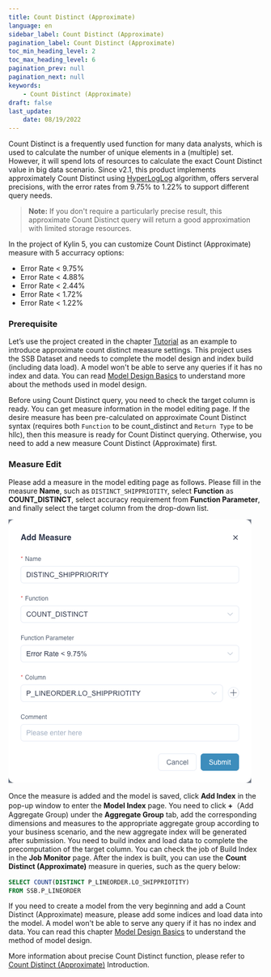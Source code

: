 ```yaml
---
title: Count Distinct (Approximate)
language: en
sidebar_label: Count Distinct (Approximate)
pagination_label: Count Distinct (Approximate)
toc_min_heading_level: 2
toc_max_heading_level: 6
pagination_prev: null
pagination_next: null
keywords:
    - Count Distinct (Approximate)
draft: false
last_update:
    date: 08/19/2022
---
```



Count Distinct is a frequently used function for many data analysts, which is used to calculate the number of unique elements in a (multiple) set. However, it will spend lots of resources to calculate the exact Count Distinct value in big data scenario. Since v2.1, this product implements approximately Count Distinct using [HyperLogLog](https://hal.inria.fr/hal-00406166/document) algorithm, offers serveral precisions, with the error rates from 9.75% to 1.22% to support different query needs.

> **Note:** If you don't require a particularly precise result, this approximate Count Distinct query will return a good approximation with limited storage resources.

In the project of Kylin 5, you can customize Count Distinct (Approximate) measure with 5 accurracy options:

- Error Rate < 9.75%
- Error Rate < 4.88%
- Error Rate < 2.44%
- Error Rate < 1.72%
- Error Rate < 1.22%


### Prerequisite

Let’s use the project created in the chapter [Tutorial](../../../quickstart/tutorial.md) as an example to introduce approximate count distinct measure settings. This project uses the SSB Dataset and needs to complete the model design and index build (including data load). A model won't be able to serve any queries if it has no index and data. You can read [Model Design Basics](../../intro.md) to understand more about the methods used in model design. 

Before using Count Distinct query, you need to check the target column is ready. You can get measure information in the model editing page. If the desire measure has been pre-calculated on approximate Count Distinct syntax (requires both `Function` to be count_distinct and `Return Type` to be hllc), then this measure is ready for Count Distinct querying. Otherwise, you need to add a new measure Count Distinct (Approximate) first.

### Measure Edit

Please add a measure in the model editing page as follows. Please fill in the measure **Name**, such as `DISTINCT_SHIPPRIOTITY`, select **Function** as **COUNT_DISTINCT**, select accuracy requirement from **Function Parameter**, and finally select the target column from the drop-down list.

![Add approximate COUNT_DISTINCT measure](images/cd_measures_edit.png)

Once the measure is added and the model is saved, click **Add Index** in the pop-up window to enter the **Model Index** page. You need to click **+**（Add Aggregate Group) under the **Aggregate Group** tab, add the corresponding dimensions and measures to the appropriate aggregate group according to your business scenario, and the new aggregate index will be generated after submission. You need to build index and load data to complete the precomputation of the target column. You can check the job of Build Index in the **Job Monitor** page. After the index is built, you can use the **Count Distinct (Approximate)** measure in queries, such as the query below:

```sql
SELECT COUNT(DISTINCT P_LINEORDER.LO_SHIPPRIOTITY)
FROM SSB.P_LINEORDER
```
If you need to create a model from the very beginning and add a Count Distinct (Approximate) measure, please add some indices and load data into the model. A model won't be able to serve any query if it has no index and data. You can read this chapter [Model Design Basics](../../intro.md) to understand the method of model design.

More information about precise Count Distinct function, please refer to [Count Distinct (Approximate)](count_distinct_bitmap.md) Introduction.
